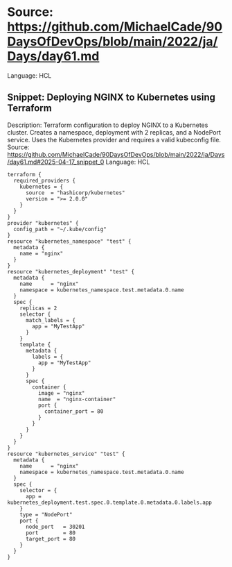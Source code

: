 # Source: https://github.com/MichaelCade/90DaysOfDevOps/blob/main/2022/ja/Days/day61.md
Language: HCL

## Snippet: Deploying NGINX to Kubernetes using Terraform
Description: Terraform configuration to deploy NGINX to a Kubernetes cluster. Creates a namespace, deployment with 2 replicas, and a NodePort service. Uses the Kubernetes provider and requires a valid kubeconfig file.
Source: https://github.com/MichaelCade/90DaysOfDevOps/blob/main/2022/ja/Days/day61.md#2025-04-17_snippet_0
Language: HCL

```HCL
terraform {
  required_providers {
    kubernetes = {
      source  = "hashicorp/kubernetes"
      version = ">= 2.0.0"
    }
  }
}
provider "kubernetes" {
  config_path = "~/.kube/config"
}
resource "kubernetes_namespace" "test" {
  metadata {
    name = "nginx"
  }
}
resource "kubernetes_deployment" "test" {
  metadata {
    name      = "nginx"
    namespace = kubernetes_namespace.test.metadata.0.name
  }
  spec {
    replicas = 2
    selector {
      match_labels = {
        app = "MyTestApp"
      }
    }
    template {
      metadata {
        labels = {
          app = "MyTestApp"
        }
      }
      spec {
        container {
          image = "nginx"
          name  = "nginx-container"
          port {
            container_port = 80
          }
        }
      }
    }
  }
}
resource "kubernetes_service" "test" {
  metadata {
    name      = "nginx"
    namespace = kubernetes_namespace.test.metadata.0.name
  }
  spec {
    selector = {
      app = kubernetes_deployment.test.spec.0.template.0.metadata.0.labels.app
    }
    type = "NodePort"
    port {
      node_port   = 30201
      port        = 80
      target_port = 80
    }
  }
}
```